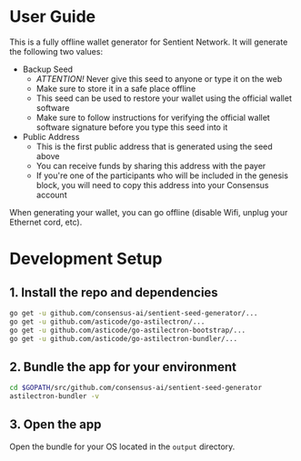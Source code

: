 # User Guide

This is a fully offline wallet generator for Sentient Network. It will generate the following two values:

* Backup Seed
  * *ATTENTION!* Never give this seed to anyone or type it on the web
  * Make sure to store it in a safe place offline
  * This seed can be used to restore your wallet using the official wallet software
  * Make sure to follow instructions for verifying the official wallet software signature before you type this seed into it
* Public Address
  * This is the first public address that is generated using the seed above
  * You can receive funds by sharing this address with the payer
  * If you're one of the participants who will be included in the genesis block, you will need to copy this address into your Consensus account

When generating your wallet, you can go offline (disable Wifi, unplug your Ethernet cord, etc).

# Development Setup

## 1. Install the repo and dependencies
```bash
go get -u github.com/consensus-ai/sentient-seed-generator/...
go get -u github.com/asticode/go-astilectron/...
go get -u github.com/asticode/go-astilectron-bootstrap/...
go get -u github.com/asticode/go-astilectron-bundler/...
```

## 2. Bundle the app for your environment
```bash
cd $GOPATH/src/github.com/consensus-ai/sentient-seed-generator
astilectron-bundler -v
```

## 3. Open the app
Open the bundle for your OS located in the `output` directory.
